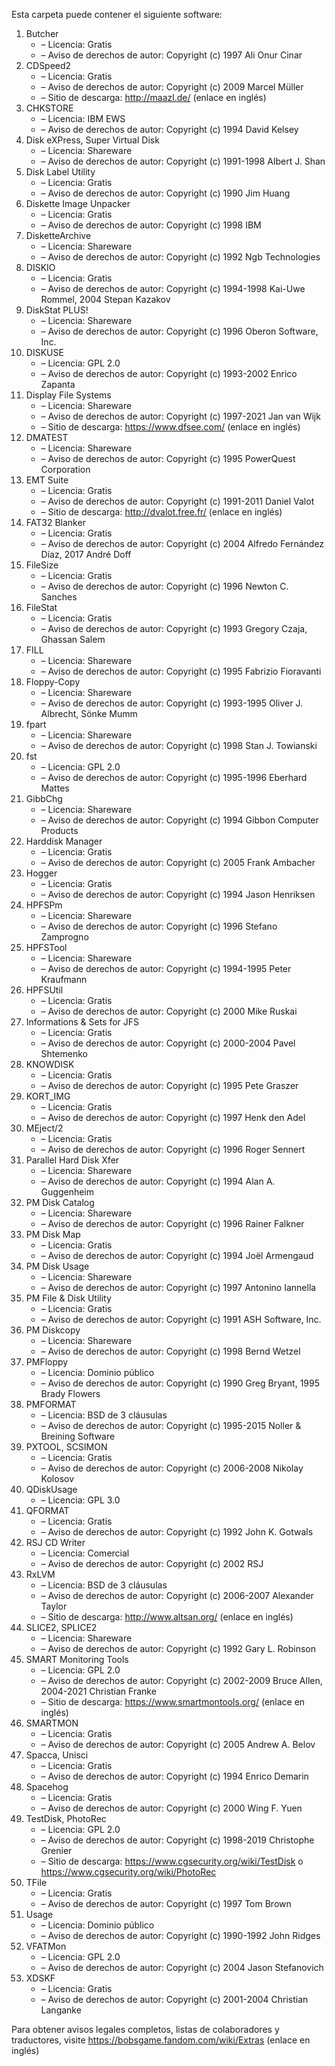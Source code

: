 ﻿Esta carpeta puede contener el siguiente software:

1. Butcher
   - – Licencia: Gratis
   - – Aviso de derechos de autor: Copyright (c) 1997 Ali Onur Cinar
2. CDSpeed2
   - – Licencia: Gratis
   - – Aviso de derechos de autor: Copyright (c) 2009 Marcel Müller
   - – Sitio de descarga: http://maazl.de/ (enlace en inglés)
3. CHKSTORE
   - – Licencia: IBM EWS
   - – Aviso de derechos de autor: Copyright (c) 1994 David Kelsey
4. Disk eXPress, Super Virtual Disk
   - – Licencia: Shareware
   - – Aviso de derechos de autor: Copyright (c) 1991-1998 Albert J. Shan
5. Disk Label Utility
   - – Licencia: Gratis
   - – Aviso de derechos de autor: Copyright (c) 1990 Jim Huang
6. Diskette Image Unpacker
   - – Licencia: Gratis
   - – Aviso de derechos de autor: Copyright (c) 1998 IBM
7. DisketteArchive
   - – Licencia: Shareware
   - – Aviso de derechos de autor: Copyright (c) 1992 Ngb Technologies
8. DISKIO
   - – Licencia: Gratis
   - – Aviso de derechos de autor: Copyright (c) 1994-1998 Kai-Uwe Rommel, 2004 Stepan Kazakov
9. DiskStat PLUS!
   - – Licencia: Shareware
   - – Aviso de derechos de autor: Copyright (c) 1996 Oberon Software, Inc.
10. DISKUSE
    - – Licencia: GPL 2.0
    - – Aviso de derechos de autor: Copyright (c) 1993-2002 Enrico Zapanta
11. Display File Systems
    - – Licencia: Shareware
    - – Aviso de derechos de autor: Copyright (c) 1997-2021 Jan van Wijk
    - – Sitio de descarga: https://www.dfsee.com/ (enlace en inglés)
12. DMATEST
    - – Licencia: Shareware
    - – Aviso de derechos de autor: Copyright (c) 1995 PowerQuest Corporation
13. EMT Suite
    - – Licencia: Gratis
    - – Aviso de derechos de autor: Copyright (c) 1991-2011 Daniel Valot
    - – Sitio de descarga: http://dvalot.free.fr/ (enlace en inglés)
14. FAT32 Blanker
    - – Licencia: Gratis
    - – Aviso de derechos de autor: Copyright (c) 2004 Alfredo Fernández Díaz, 2017 André Doff
15. FileSize
    - – Licencia: Gratis
    - – Aviso de derechos de autor: Copyright (c) 1996 Newton C. Sanches
16. FileStat
    - – Licencia: Gratis
    - – Aviso de derechos de autor: Copyright (c) 1993 Gregory Czaja, Ghassan Salem
17. FILL
    - – Licencia: Shareware
    - – Aviso de derechos de autor: Copyright (c) 1995 Fabrizio Fioravanti
18. Floppy-Copy
    - – Licencia: Shareware
    - – Aviso de derechos de autor: Copyright (c) 1993-1995 Oliver J. Albrecht, Sönke Mumm
19. fpart
    - – Licencia: Shareware
    - – Aviso de derechos de autor: Copyright (c) 1998 Stan J. Towianski
20. fst
    - – Licencia: GPL 2.0
    - – Aviso de derechos de autor: Copyright (c) 1995-1996 Eberhard Mattes
21. GibbChg
    - – Licencia: Shareware
    - – Aviso de derechos de autor: Copyright (c) 1994 Gibbon Computer Products
22. Harddisk Manager
    - – Licencia: Gratis
    - – Aviso de derechos de autor: Copyright (c) 2005 Frank Ambacher
23. Hogger
    - – Licencia: Gratis
    - – Aviso de derechos de autor: Copyright (c) 1994 Jason Henriksen
24. HPFSPm
    - – Licencia: Shareware
    - – Aviso de derechos de autor: Copyright (c) 1996 Stefano Zamprogno
25. HPFSTool
    - – Licencia: Shareware
    - – Aviso de derechos de autor: Copyright (c) 1994-1995 Peter Kraufmann
26. HPFSUtil
    - – Licencia: Gratis
    - – Aviso de derechos de autor: Copyright (c) 2000 Mike Ruskai
27. Informations & Sets for JFS
    - – Licencia: Gratis
    - – Aviso de derechos de autor: Copyright (c) 2000-2004 Pavel Shtemenko
28. KNOWDISK
    - – Licencia: Gratis
    - – Aviso de derechos de autor: Copyright (c) 1995 Pete Graszer
29. KORT_IMG
    - – Licencia: Gratis
    - – Aviso de derechos de autor: Copyright (c) 1997 Henk den Adel
30. MEject/2
    - – Licencia: Gratis
    - – Aviso de derechos de autor: Copyright (c) 1996 Roger Sennert
31. Parallel Hard Disk Xfer
    - – Licencia: Shareware
    - – Aviso de derechos de autor: Copyright (c) 1994 Alan A. Guggenheim
32. PM Disk Catalog
    - – Licencia: Shareware
    - – Aviso de derechos de autor: Copyright (c) 1996 Rainer Falkner
33. PM Disk Map
    - – Licencia: Gratis
    - – Aviso de derechos de autor: Copyright (c) 1994 Joël Armengaud
34. PM Disk Usage
    - – Licencia: Shareware
    - – Aviso de derechos de autor: Copyright (c) 1997 Antonino Iannella
35. PM File & Disk Utility
    - – Licencia: Gratis
    - – Aviso de derechos de autor: Copyright (c) 1991 ASH Software, Inc.
36. PM Diskcopy
    - – Licencia: Shareware
    - – Aviso de derechos de autor: Copyright (c) 1998 Bernd Wetzel
37. PMFloppy
    - – Licencia: Dominio público
    - – Aviso de derechos de autor: Copyright (c) 1990 Greg Bryant, 1995 Brady Flowers
38. PMFORMAT
    - – Licencia: BSD de 3 cláusulas
    - – Aviso de derechos de autor: Copyright (c) 1995-2015 Noller & Breining Software
39. PXTOOL, SCSIMON
    - – Licencia: Gratis
    - – Aviso de derechos de autor: Copyright (c) 2006-2008 Nikolay Kolosov
40. QDiskUsage
    - – Licencia: GPL 3.0
41. QFORMAT
    - – Licencia: Gratis
    - – Aviso de derechos de autor: Copyright (c) 1992 John K. Gotwals
42. RSJ CD Writer
    - – Licencia: Comercial
    - – Aviso de derechos de autor: Copyright (c) 2002 RSJ
43. RxLVM
    - – Licencia: BSD de 3 cláusulas
    - – Aviso de derechos de autor: Copyright (c) 2006-2007 Alexander Taylor
    - – Sitio de descarga: http://www.altsan.org/ (enlace en inglés)
44. SLICE2, SPLICE2
    - – Licencia: Shareware
    - – Aviso de derechos de autor: Copyright (c) 1992 Gary L. Robinson
45. SMART Monitoring Tools
    - – Licencia: GPL 2.0
    - – Aviso de derechos de autor: Copyright (c) 2002-2009 Bruce Allen, 2004-2021 Christian Franke
    - – Sitio de descarga: https://www.smartmontools.org/ (enlace en inglés)
46. SMARTMON
    - – Licencia: Gratis
    - – Aviso de derechos de autor: Copyright (c) 2005 Andrew A. Belov
47. Spacca, Unisci
    - – Licencia: Gratis
    - – Aviso de derechos de autor: Copyright (c) 1994 Enrico Demarin
48. Spacehog
    - – Licencia: Gratis
    - – Aviso de derechos de autor: Copyright (c) 2000 Wing F. Yuen
49. TestDisk, PhotoRec
    - – Licencia: GPL 2.0
    - – Aviso de derechos de autor: Copyright (c) 1998-2019 Christophe Grenier
    - – Sitio de descarga: https://www.cgsecurity.org/wiki/TestDisk o https://www.cgsecurity.org/wiki/PhotoRec
50. TFile
    - – Licencia: Gratis
    - – Aviso de derechos de autor: Copyright (c) 1997 Tom Brown
51. Usage
    - – Licencia: Dominio público
    - – Aviso de derechos de autor: Copyright (c) 1990-1992 John Ridges
52. VFATMon
    - – Licencia: GPL 2.0
    - – Aviso de derechos de autor: Copyright (c) 2004 Jason Stefanovich
53. XDSKF
    - – Licencia: Gratis
    - – Aviso de derechos de autor: Copyright (c) 2001-2004 Christian Langanke

Para obtener avisos legales completos, listas de colaboradores y traductores, visite https://bobsgame.fandom.com/wiki/Extras (enlace en inglés)
